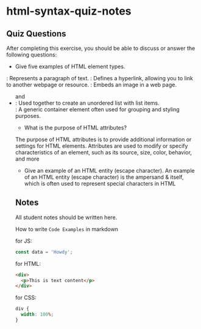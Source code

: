 # html-syntax-quiz-notes

## Quiz Questions

After completing this exercise, you should be able to discuss or answer the following questions:

- Give five examples of HTML element types.

<p>: Represents a paragraph of text.
<a>: Defines a hyperlink, allowing you to link to another webpage or resource.
<img>: Embeds an image in a web page.
<ul> and <li>: Used together to create an unordered list with list items.
<div>: A generic container element often used for grouping and styling purposes.

- What is the purpose of HTML attributes?

The purpose of HTML attributes is to provide additional information or settings for HTML elements. Attributes are used to modify or specify characteristics of an element, such as its source, size, color, behavior, and more

- Give an example of an HTML entity (escape character).
  An example of an HTML entity (escape character) is the ampersand & itself, which is often used to represent special characters in HTML

## Notes

All student notes should be written here.

How to write `Code Examples` in markdown

for JS:

```javascript
const data = 'Howdy';
```

for HTML:

```html
<div>
  <p>This is text content</p>
</div>
```

for CSS:

```css
div {
  width: 100%;
}
```
